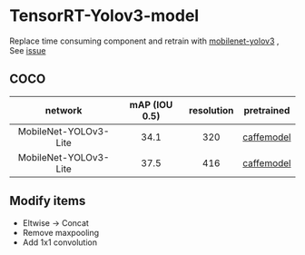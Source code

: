 # TensorRT-Yolov3-model

Replace time consuming component and retrain with [mobilenet-yolov3](https://github.com/eric612/MobileNet-YOLO) , See [issue](https://github.com/lewes6369/TensorRT-Yolov3/issues/9)

## COCO

network|mAP (IOU 0.5)|resolution|pretrained|
:---:|:---:|:---:|:---:|
MobileNet-YOLOv3-Lite|34.1|320|[caffemodel](https://drive.google.com/file/d/1tVdLzBA5T_HjDQkJv2ldr99X-T_s5UMn/view)|
MobileNet-YOLOv3-Lite|37.5|416|[caffemodel](https://drive.google.com/file/d/1tVdLzBA5T_HjDQkJv2ldr99X-T_s5UMn/view)|
## Modify items

* Eltwise -> Concat
* Remove maxpooling
* Add 1x1 convolution 
